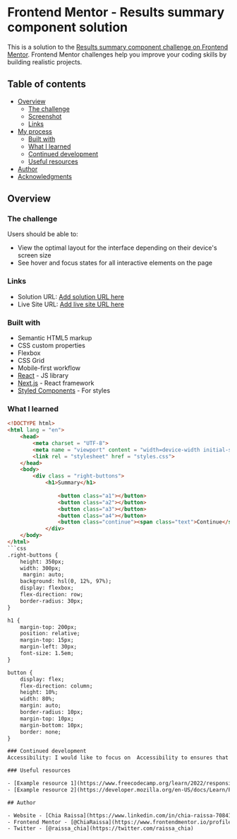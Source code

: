 # Frontend Mentor - Results summary component solution

This is a solution to the [Results summary component challenge on Frontend Mentor](https://www.frontendmentor.io/challenges/results-summary-component-CE_K6s0maV). Frontend Mentor challenges help you improve your coding skills by building realistic projects. 

## Table of contents

- [Overview](#overview)
  - [The challenge](#the-challenge)
  - [Screenshot](#screenshot)
  - [Links](#links)
- [My process](#my-process)
  - [Built with](#built-with)
  - [What I learned](#what-i-learned)
  - [Continued development](#continued-development)
  - [Useful resources](#useful-resources)
- [Author](#author)
- [Acknowledgments](#acknowledgments)

## Overview

### The challenge

Users should be able to:

- View the optimal layout for the interface depending on their device's screen size
- See hover and focus states for all interactive elements on the page


### Links

- Solution URL: [Add solution URL here](https://your-solution-url.com)
- Live Site URL: [Add live site URL here](https://your-live-site-url.com)


### Built with

- Semantic HTML5 markup
- CSS custom properties
- Flexbox
- CSS Grid
- Mobile-first workflow
- [React](https://reactjs.org/) - JS library
- [Next.js](https://nextjs.org/) - React framework
- [Styled Components](https://styled-components.com/) - For styles


### What I learned

```html
<!DOCTYPE html>
<html lang = "en">
    <head>
        <meta charset = "UTF-8">
        <meta name = "viewport" content = "width=device-width initial-scale = 1.0">
        <link rel = "stylesheet" href = "styles.css">
    </head>
    <body>
        <div class = "right-buttons">
            <h1>Summary</h1>
        
                <button class="a1"></button>
                <button class="a2"></button>
                <button class="a3"></button>
                <button class="a4"></button>
                <button class="continue"><span class="text">Continue</span></button>
            </div>
    </body>
</html>
```css
.right-buttons {
    height: 350px;
    width: 300px;
     margin: auto;
    background: hsl(0, 12%, 97%);
    display: flexbox;
    flex-direction: row;
    border-radius: 30px;
}   

h1 {
    margin-top: 200px;
    position: relative;
    margin-top: 15px;
    margin-left: 30px;
    font-size: 1.5em;
}

button {
    display: flex;
    flex-direction: column;
    height: 10%;
    width: 80%;
    margin: auto;
    border-radius: 10px;
    margin-top: 10px;
    margin-bottom: 10px;
    border: none;
}

### Continued development
Accessibility: I would like to focus on  Accessibility to ensures that websites can be used by people with disabilities. and also focus on creating websites that are accessible to everyone, including those with visual, auditory, and motor impairments.

### Useful resources

- [Example resource 1](https://www.freecodecamp.org/learn/2022/responsive-web-design/) - This helped me for  responsive web design. I really liked this pattern and will use it going forward.
- [Example resource 2](https://developer.mozilla.org/en-US/docs/Learn/Front-end_web_developer) - This is an amazing article which helped me finally understand tables, building blocks, styling text and layout . I'd recommend it to anyone still learning this concept.

## Author

- Website - [Chia Raissa](https://www.linkedin.com/in/chia-raissa-70841619a)
- Frontend Mentor - [@ChiaRaissa](https://www.frontendmentor.io/profile/ChiaRaissa)
- Twitter - [@raissa_chia](https://twitter.com/raissa_chia)

